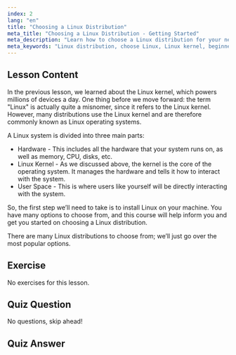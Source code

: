 ```yaml
---
index: 2
lang: "en"
title: "Choosing a Linux Distribution"
meta_title: "Choosing a Linux Distribution - Getting Started"
meta_description: "Learn how to choose a Linux distribution for your needs. Explore popular options and understand kernel, hardware, and user space. Start your Linux journey!"
meta_keywords: "Linux distribution, choose Linux, Linux kernel, beginner Linux, Linux guide, install Linux, Linux tutorial"
---
```


## Lesson Content

In the previous lesson, we learned about the Linux kernel, which powers millions of devices a day. One thing before we move forward: the term "Linux" is actually quite a misnomer, since it refers to the Linux kernel. However, many distributions use the Linux kernel and are therefore commonly known as Linux operating systems.

A Linux system is divided into three main parts:

- Hardware - This includes all the hardware that your system runs on, as well as memory, CPU, disks, etc.
- Linux Kernel - As we discussed above, the kernel is the core of the operating system. It manages the hardware and tells it how to interact with the system.
- User Space - This is where users like yourself will be directly interacting with the system.

So, the first step we’ll need to take is to install Linux on your machine. You have many options to choose from, and this course will help inform you and get you started on choosing a Linux distribution.

There are many Linux distributions to choose from; we’ll just go over the most popular options.

## Exercise

No exercises for this lesson.

## Quiz Question

No questions, skip ahead!

## Quiz Answer
